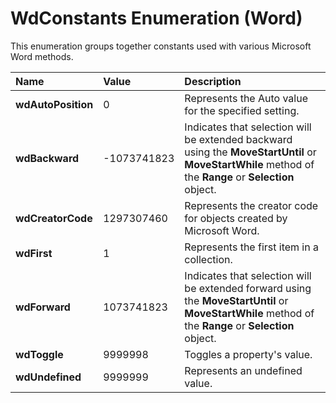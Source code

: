 
# WdConstants Enumeration (Word)

This enumeration groups together constants used with various Microsoft Word methods.



|**Name**|**Value**|**Description**|
|:-----|:-----|:-----|
|**wdAutoPosition**|0|Represents the Auto value for the specified setting.|
|**wdBackward**|-1073741823|Indicates that selection will be extended backward using the  **MoveStartUntil** or **MoveStartWhile** method of the **Range** or **Selection** object.|
|**wdCreatorCode**|1297307460|Represents the creator code for objects created by Microsoft Word. |
|**wdFirst**|1|Represents the first item in a collection.|
|**wdForward**|1073741823|Indicates that selection will be extended forward using the  **MoveStartUntil** or **MoveStartWhile** method of the **Range** or **Selection** object.|
|**wdToggle**|9999998|Toggles a property's value.|
|**wdUndefined**|9999999|Represents an undefined value.|
